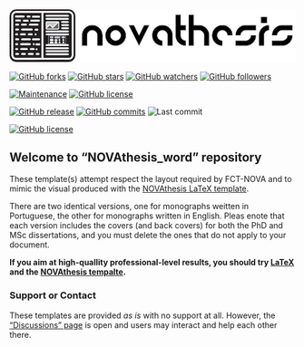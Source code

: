 <img src="./novathesis-logo-white-v3.1-800x147.jpg" width="600"/>
<!-- ![NOVAthesis logo](NOVAthesisFiles/Images/novathesis-logo.jpg) -->

<!-- # “novathesis” LaTeX template -->

[![GitHub forks](https://img.shields.io/github/forks/joaomlourenco/novathesis_word.svg?style=social&label=Fork)](https://github.com/joaomlourenco/novathesis_word)
[![GitHub stars](https://img.shields.io/github/stars/joaomlourenco/novathesis_word.svg?style=social&label=Star)](https://github.com/joaomlourenco/novathesis_word)
[![GitHub watchers](https://img.shields.io/github/watchers/joaomlourenco/novathesis_word.svg?style=social&label=Watch)](https://github.com/joaomlourenco/novathesis_word)
[![GitHub followers](https://img.shields.io/github/followers/joaomlourenco.svg?style=social&label=Follow)](https://github.com/joaomlourenco/novathesis_word)

[![Maintenance](https://img.shields.io/badge/Maintained%3F-no-red.svg)](https://github.com/joaomlourenco/novathesis_word/graphs/commit-activity)
[![GitHub license](https://img.shields.io/badge/License-LaTeX%20v1.3c-green.svg)](https://www.latex-project.org/lppl/lppl-1-3c)

[![GitHub release](https://img.shields.io/github/release/joaomlourenco/novathesis_word.svg)](https://github.com/joaomlourenco/novathesis_word/releases/)
[![GitHub commits](https://img.shields.io/github/commits-since/joaomlourenco/novathesis_word/2.0.0.svg)](https://github.com/joaomlourenco/novathesis_word/commit/)
![![Last commit](https://github.com/joaomlourenco/novathesis_word)](https://img.shields.io/github/last-commit/joaomlourenco/novathesis?color=blue)

[![GitHub license](https://img.shields.io/badge/SAY%20THANKS-€5-orange.svg)](https://www.paypal.com/donate/?hosted_button_id=8WA8FRVMB78W8)

## Welcome to “NOVAthesis_word” repository

These template(s) attempt respect the layout required by FCT-NOVA and to mimic the visual produced with the [NOVAthesis LaTeX template](https://joaomlourenco.github.io/novathesis/).  

There are two identical versions, one for monographs weitten in Portuguese, the other for monographs written in English.  Pleas enote that each version includes the covers (and back covers) for both the PhD and MSc dissertations, and you must delete the ones that do not apply to your document.

**If you aim at high-quallity professional-level results, you should try [LaTeX](https://www.latex-project.org/) and the [NOVAthesis tempalte](https://joaomlourenco.github.io/novathesis/).**

### Support or Contact

These templates are provided _as is_ with no support at all.  However, the [“Discussions” page](https://github.com/joaomlourenco/novathesis_word_word/discussions) is open and users may interact and help each other there.
